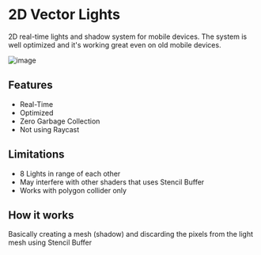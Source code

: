 
# 2D Vector Lights

2D real-time lights and shadow system for mobile devices. 
The system is well optimized and it's working great even on old mobile devices.



![image](https://danix2d.com/images/imgpriv/VectorLight/vectorlight.jpg)

## Features

- Real-Time
- Optimized
- Zero Garbage Collection
- Not using Raycast


## Limitations

- 8 Lights in range of each other
- May interfere with other shaders that uses Stencil Buffer
- Works with polygon collider only

## How it works

Basically creating a mesh (shadow) and discarding 
the pixels from the light mesh using Stencil Buffer
